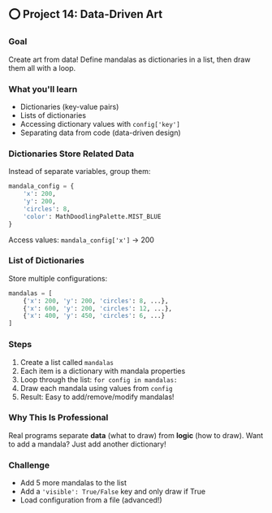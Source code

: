 ## ⭕ Project 14: Data-Driven Art

### Goal
Create art from data! Define mandalas as dictionaries in a list, then draw them all with a loop.

### What you'll learn
- Dictionaries (key-value pairs)
- Lists of dictionaries
- Accessing dictionary values with `config['key']`
- Separating data from code (data-driven design)

### Dictionaries Store Related Data
Instead of separate variables, group them:

```python
mandala_config = {
    'x': 200,
    'y': 200,
    'circles': 8,
    'color': MathDoodlingPalette.MIST_BLUE
}
```

Access values: `mandala_config['x']` → 200

### List of Dictionaries
Store multiple configurations:

```python
mandalas = [
    {'x': 200, 'y': 200, 'circles': 8, ...},
    {'x': 600, 'y': 200, 'circles': 12, ...},
    {'x': 400, 'y': 450, 'circles': 6, ...}
]
```

### Steps
1. Create a list called `mandalas`
2. Each item is a dictionary with mandala properties
3. Loop through the list: `for config in mandalas:`
4. Draw each mandala using values from `config`
5. Result: Easy to add/remove/modify mandalas!

### Why This Is Professional
Real programs separate **data** (what to draw) from **logic** (how to draw). Want to add a mandala? Just add another dictionary!

### Challenge
- Add 5 more mandalas to the list
- Add a `'visible': True/False` key and only draw if True
- Load configuration from a file (advanced!)
